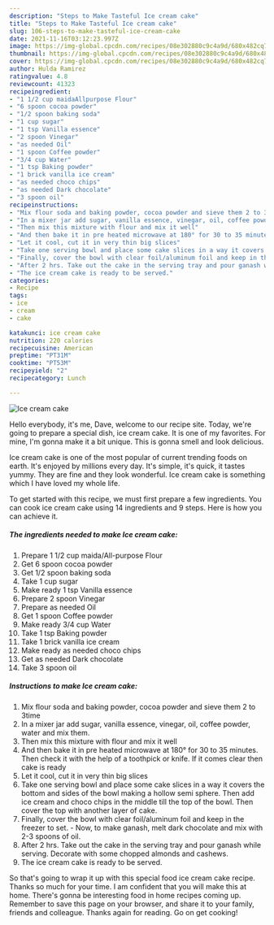 ```yaml
---
description: "Steps to Make Tasteful Ice cream cake"
title: "Steps to Make Tasteful Ice cream cake"
slug: 106-steps-to-make-tasteful-ice-cream-cake
date: 2021-11-16T03:12:23.997Z
image: https://img-global.cpcdn.com/recipes/08e302880c9c4a9d/680x482cq70/ice-cream-cake-recipe-main-photo.jpg
thumbnail: https://img-global.cpcdn.com/recipes/08e302880c9c4a9d/680x482cq70/ice-cream-cake-recipe-main-photo.jpg
cover: https://img-global.cpcdn.com/recipes/08e302880c9c4a9d/680x482cq70/ice-cream-cake-recipe-main-photo.jpg
author: Hulda Ramirez
ratingvalue: 4.8
reviewcount: 41323
recipeingredient:
- "1 1/2 cup maidaAllpurpose Flour"
- "6 spoon cocoa powder"
- "1/2 spoon baking soda"
- "1 cup sugar"
- "1 tsp Vanilla essence"
- "2 spoon Vinegar"
- "as needed Oil"
- "1 spoon Coffee powder"
- "3/4 cup Water"
- "1 tsp Baking powder"
- "1 brick vanilla ice cream"
- "as needed choco chips"
- "as needed Dark chocolate"
- "3 spoon oil"
recipeinstructions:
- "Mix flour soda and baking powder, cocoa powder and sieve them 2 to 3time"
- "In a mixer jar add sugar, vanilla essence, vinegar, oil, coffee powder, water and mix them."
- "Then mix this mixture with flour and mix it well"
- "And then bake it in pre heated microwave at 180° for 30 to 35 minutes. Then check it with the help of a toothpick or knife. If it comes clear then cake is ready"
- "Let it cool, cut it in very thin big slices"
- "Take one serving bowl and place some cake slices in a way it covers the bottom and sides of the bowl making a hollow semi sphere. Then add ice cream and choco chips in the middle till the top of the bowl. Then cover the top with another layer of cake."
- "Finally, cover the bowl with clear foil/aluminum foil and keep in the freezer to set.  Now, to make ganash, melt dark chocolate and mix with 2-3 spoons of oil."
- "After 2 hrs. Take out the cake in the serving tray and pour ganash while serving. Decorate with some chopped almonds and cashews."
- "The ice cream cake is ready to be served."
categories:
- Recipe
tags:
- ice
- cream
- cake

katakunci: ice cream cake 
nutrition: 220 calories
recipecuisine: American
preptime: "PT31M"
cooktime: "PT53M"
recipeyield: "2"
recipecategory: Lunch

---
```



![Ice cream cake](https://img-global.cpcdn.com/recipes/08e302880c9c4a9d/680x482cq70/ice-cream-cake-recipe-main-photo.jpg)

Hello everybody, it's me, Dave, welcome to our recipe site. Today, we're going to prepare a special dish, ice cream cake. It is one of my favorites. For mine, I'm gonna make it a bit unique. This is gonna smell and look delicious.

Ice cream cake is one of the most popular of current trending foods on earth. It's enjoyed by millions every day. It's simple, it's quick, it tastes yummy. They are fine and they look wonderful. Ice cream cake is something which I have loved my whole life.




To get started with this recipe, we must first prepare a few ingredients. You can cook ice cream cake using 14 ingredients and 9 steps. Here is how you can achieve it.

<!--inarticleads1-->

##### The ingredients needed to make Ice cream cake:

1. Prepare 1 1/2 cup maida/All-purpose Flour
1. Get 6 spoon cocoa powder
1. Get 1/2 spoon baking soda
1. Take 1 cup sugar
1. Make ready 1 tsp Vanilla essence
1. Prepare 2 spoon Vinegar
1. Prepare as needed Oil
1. Get 1 spoon Coffee powder
1. Make ready 3/4 cup Water
1. Take 1 tsp Baking powder
1. Take 1 brick vanilla ice cream
1. Make ready as needed choco chips
1. Get as needed Dark chocolate
1. Take 3 spoon oil




<!--inarticleads2-->

##### Instructions to make Ice cream cake:

1. Mix flour soda and baking powder, cocoa powder and sieve them 2 to 3time
1. In a mixer jar add sugar, vanilla essence, vinegar, oil, coffee powder, water and mix them.
1. Then mix this mixture with flour and mix it well
1. And then bake it in pre heated microwave at 180° for 30 to 35 minutes. Then check it with the help of a toothpick or knife. If it comes clear then cake is ready
1. Let it cool, cut it in very thin big slices
1. Take one serving bowl and place some cake slices in a way it covers the bottom and sides of the bowl making a hollow semi sphere. Then add ice cream and choco chips in the middle till the top of the bowl. Then cover the top with another layer of cake.
1. Finally, cover the bowl with clear foil/aluminum foil and keep in the freezer to set.  - Now, to make ganash, melt dark chocolate and mix with 2-3 spoons of oil.
1. After 2 hrs. Take out the cake in the serving tray and pour ganash while serving. Decorate with some chopped almonds and cashews.
1. The ice cream cake is ready to be served.




So that's going to wrap it up with this special food ice cream cake recipe. Thanks so much for your time. I am confident that you will make this at home. There's gonna be interesting food in home recipes coming up. Remember to save this page on your browser, and share it to your family, friends and colleague. Thanks again for reading. Go on get cooking!
